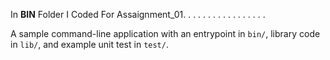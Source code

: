 In **BIN** Folder I Coded For Assaignment_01.
.
.
.
.
.
.
.
.
.
.
.
.
.
.
.
.










A sample command-line application with an entrypoint in `bin/`, library code
in `lib/`, and example unit test in `test/`.
